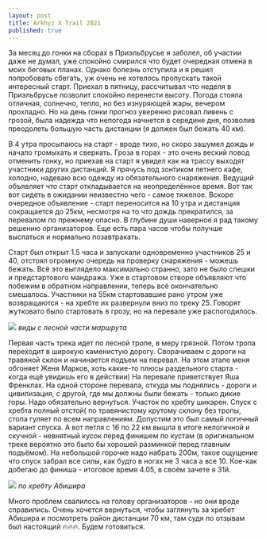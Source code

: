 ```yaml
---
layout: post
title: Arkhyz X Trail 2021
published: true
---
```


За месяц до гонки на сборах в Приэльбрусье я заболел, об участии даже не думал, уже спокойно смирился что будет очередная отмена в моих беговых планах. Однако болезнь отступила и я решил попробовать сбегать, уж очень не хотелось пропускать такой интересный старт. Приехал в пятницу, рассчитывал что неделя в Приэльбрусье позволит спокойно перенести высоту. Погода стояла отличная, солнечно, тепло, но без изнуряющей жары, вечером прохладно. Но на день гонки прогноз уверенно рисовал ливень с грозой, была надежда что непогода начнется в середине дня, позволив преодолеть большую часть дистанции (я должен был бежать 40 км).

В 4 утра просыпаюсь на старт - вроде тихо, но скоро зашумел дождь и начало громыхать и сверкать. Гроза в горах - это очень веский повод отменить гонку, но приехав на старт я увидел как на трассу выходят участники других дистанций. Я прячусь под зонтиком летнего кафе, холодно, надеваю всю одежду из обязательного снаряжения. Ведущий объявляет что старт откладывается на неопределённое время. Вот так вот сидеть в ожидании неизвестно чего - самое тяжелое. Вскоре очередное объявление - старт переносится на 10 утра и дистанция сокращается до 25км, несмотря на то что дождь прекратился, за перевалом по прежнему опасно. В глубине души наверное я рад такому решению организаторов. Еще есть пара часов чтобы получше выспаться и нормально позавтракать.

Старт был открыт 1.5 часа и запускали одновременно участников 25 и 40, отстоял огромную очередь на проверку снаряжения - можешь бежать. Всё это выглядело максимально странно, зато не было спешки и предстартового мандража. Уже в стартовом створе объявляют что побежим в обратном направлении, теперь всё окончательно смешалось. Участники на 55км стартовавшие рано утром уже возвращаются - на хребте их развернули вниз по треку 25. Говорят жутковато было стартовать в грозу, но на перевале уже распогодилось.

![]({{site.baseurl}}/images/arkhyz2.jpg)
*виды с лесной части маршрута*

Первая часть трека идет по лесной тропе, в меру грязной. Потом тропа переходит в широкую каменистую дорогу. Сворачиваем с дороги на травяной склон и начинается подъем на перевал. На этом этапе меня обгоняет Женя Марков, хоть какие-то плюсы раздельного старта - когда ещё увидишь его в действии) На перевале приветствует Яша Френклах. На одной стороне перевала, откуда мы поднялись - дороги и цивилизация, с другой, где мы должны были бежать - только дикие горы. Надо обязательно вернуться. Участок по хребту шикарен. Спуск с хребта полный отстой( по травянистому крутому склону без тропы, стопа гуляет по всем направлениям. Допустим это был самый логичный вариант спуска. А вот петля с 16 по 22 км вышла в итоге нелогичной и скучной - невнятный кусок перед финишем по кустам (в оригинальном треке вероятно это было бы хорошей разминкой перед главным подъёмом). На небольшой горочке надо набрать 200м, такое ощущение что спуск забрал все силы, как будто в ногах не 3 часа а все 10. Кое-как добегаю до финиша - итоговое время 4.05, в своём зачете я 31й.

![]({{site.baseurl}}/images/arkhyz1.jpg)
*по хребту Абишира*

Много проблем свалилось на голову организаторов - но они вроде справились. Очень хочется вернуться, чтобы заглянуть за хребет Абишира и посмотреть район дистанции 70 км, там судя по отзывам был настоящий 🔥🔥🔥. Будем готовиться.

